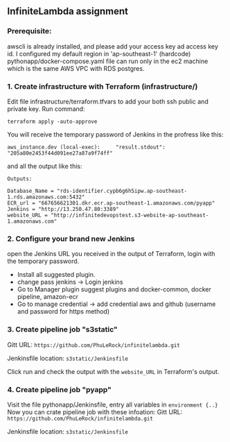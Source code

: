 
## InfiniteLambda assignment 
### Prerequisite: 
awscli is already installed, and please add your access key ad access key id. I configured my default region in 'ap-southeast-1' (hardcode)
pythonapp/docker-compose.yaml file can run only in the ec2 machine which is the same AWS VPC with RDS postgres.
### 1. Create infrastructure with Terraform (infrastructure/)
Edit file infrastructure/terraform.tfvars to add your both ssh public and private key.
Run command:
```
terraform apply -auto-approve
```
You will receive the temporary password of Jenkins in the profress like this:
```
aws_instance.dev (local-exec):     "result.stdout": "205a80e2453f44d091ee27a87a9f74ff"
```
and all the output like this:
```
Outputs:

Database_Name = "rds-identifier.cypb6g6h5ipw.ap-southeast-1.rds.amazonaws.com:5432"
ECR_url = "667656621301.dkr.ecr.ap-southeast-1.amazonaws.com/pyapp"
Jenkins = "http://13.250.47.80:3389"
website_URL = "http://infinitedevopstest.s3-website-ap-southeast-1.amazonaws.com"
```
### 2. Configure your brand new Jenkins 
open the Jenkins URL you received in the output of Terraform, login with the temporary password.
 - Install all suggested plugin.
 - change pass jenkins -> Login jenkins
 - Go to Manager plugin suggest plugins and docker-common, docker pipeline, amazon-ecr
 - Go to manage credential -> add credential aws and github (username and password for https method)

### 3. Create pipeline job "s3static" 
Gitt URL: `https://github.com/PhuLeRock/infinitelambda.git`

Jenkinsfile location: `s3static/Jenkinsfile`

Click run and check the output with the `website_URL` in Terraform's output.

### 4. Create pipeline job "pyapp"
Visit the file pythonapp/Jenkinsfile, entry all variables in `environment {..}`
Now you can crate pipeline job with these infoation:
Gitt URL: `https://github.com/PhuLeRock/infinitelambda.git`

Jenkinsfile location: `s3static/Jenkinsfile`



